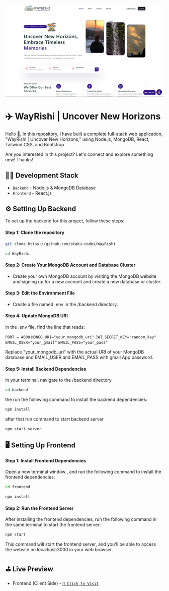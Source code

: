![Frontend Screenshot](https://raw.githubusercontent.com/otaku-codes/WayRishi/refs/heads/main/frontend/public/tour-images/Screenshot.png)

# ✈️ WayRishi | Uncover New Horizons

Hello 👋, In this repository, I have built a complete full-stack web application, "WayRishi | Uncover New Horizons," using Node.js, MongoDB, React, Tailwind CSS, and Bootstrap.

Are you interested in this project? Let's connect and explore something new! Thanks!

## 🧑‍💻 Development Stack

- `Backend` - Node.js & MongoDB Database
- `Frontend` - React.js

## ⚙️ Setting Up Backend

To set up the backend for this project, follow these steps:

#### Step 1: Clone the repository

```bash
git clone https://github.com/otaku-codes/WayRishi
```

```bash
cd WayRishi
```

#### Step 2: Create Your MongoDB Account and Database Cluster

- Create your own MongoDB account by visiting the MongoDB website and signing up for a new account and create a new database or cluster.

#### Step 3: Edit the Environment File

- Create a file named .env in the /backend directory.

#### Step 4: Update MongoDB URI

In the .env file, find the line that reads:

`PORT = 4000`
`MONGO_URI="your_mongodb_uri"`
`JWT_SECRET_KEY="random_key"`
`EMAIL_USER="your_gmail"`
`EMAIL_PASS="your_pass"`

Replace "your_mongodb_uri" with the actual URI of your MongoDB database and EMAIL_USER and EMAIL_PASS with gmail App password.

#### Step 5: Install Backend Dependencies

In your terminal, navigate to the /backend directory

```bash
cd backend
```

the run the following command to install the backend dependencies:

```bash
npm install
```

after that run command to start backend server

```bash
npm start server
```

## 🖥️ Setting Up Frontend

#### Step 1: Install Frontend Dependencies

Open a new terminal window , and run the following command to install the frontend dependencies:

```bash
cd frontend
```

```bash
npm install
```

#### Step 2: Run the Frontend Server

After installing the frontend dependencies, run the following command in the same terminal to start the frontend server:

```bash
npm start
```

This command will start the frontend server, and you'll be able to access the website on localhost:3000 in your web browser.

## ⛳️ Live Preview

- Frontend (Client Side) - [`🚀 Click to Visit`][frontend-link]

[frontend-link]: https://comingsoon.com
